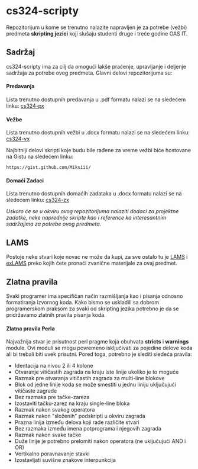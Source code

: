 cs324-scripty
=====

Repozitorijum u kome se trenutno nalazite napravljen je za potrebe (vežbi) predmeta
<b>skripting jezici</b> koji slušaju studenti druge i treće godine OAS IT.

<h2>Sadržaj</h2>

cs324-scripty ima za cilj da omogući lakše praćenje, upravljanje i deljenje sadržaja
za potrebe ovog predmeta. Glavni delovi repozitorijuma su:

<h4>Predavanja</h4>

Lista trenutno dostupnih predavanja u .pdf formatu nalazi se na sledećem linku: [cs324-px](https://github.com/Miksiii/cs324-scripty/tree/master/Predavanja)

<h4>Vežbe</h4>

Lista trenutno dostupnih vežbi u .docx formatu nalazi se na sledećem linku: [cs324-vx](https://github.com/Miksiii/cs324-scripty/tree/master/Vežbe)

Najbitniji delovi skripti koje budu bile rađene za vreme vežbi biće hostovane na Gistu na sledećem linku: <br/>

`https://gist.github.com/Miksiii/`


<h4>Domaći Zadaci</h4>

Lista trenutno dostupnih domaćih zadataka u .docx formatu nalazi se na sledećem linku: [cs324-zx](https://github.com/Miksiii/cs324-scripty/tree/master/Doma%C4%87i%20Zadaci) 

<i>Uskoro će se u okviru ovog repozitorijuma nalaziti dodaci 
za projektne zadatke, neke naprednije skripte kao i reference ka interesantnim sadržajima
za potrebe ovog predmeta.</i>


<h2>LAMS</h2>

Postoje neke stvari koje novac ne može da kupi, za sve ostalo tu je [LAMS](http://lams.metropolitan.ac.rs:8080/lams/index.do) i [exLAMS](http://exlms.metropolitan.ac.rs:8080/lams/index.do) preko kojih ćete pronaći zvanične materijale za ovaj predmet. 


<h2>Zlatna pravila</h2>

Svaki programer ima specifičan način razmišljanja kao i pisanja odnosno formatiranja izvornog koda. Kako bismo se uskladili sa dobrom programerskom praksom za svaki od skripting jezika potrebno je da se pridržavamo zlatnih pravila pisanja koda.

<h4>Zlatna pravila Perla</h4>

Najvažnija stvar je prisutnost perl pragme koja obuhvata <b>stricts</b> i <b>warnings</b> module. Ovi moduli se mogu povremeno isključivati za pojedine delove koda ali bi trebali biti uvek prisutni. Pored toga, potrebno je slediti sledeća pravila:

- Identacija na nivou 2 ili 4 kolone
- Otvaranje vitičastih zagrada na kraju iste linije ukoliko je to moguće
- Razmak pre otvaranja vitičastih zagrada za multi-line blokove
- Blok od jedne linije koda se može smestiti u jednu liniju uključujući vitičaste zagrade
- Bez razmaka pre tačke-zareza
- Izostaviti tačku-zarez na kraju single-line bloka
- Razmak nakon svakog operatora
- Razmak nakon "složenih" podskripti u okviru zagrada
- Prazna linija između delova koji rade različite stvari
- Bez razmaka između imena potprograma i njegovih zagrada
- Razmak nakon svake tačke
- Duže linije je potrebno prelomiti nakon operatora (ne uključujući AND i OR)
- Vertikalno poravnavanje stavki
- Izostavljati suvišne znakove interpunkcija
